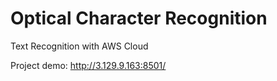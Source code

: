 # Optical Character Recognition
Text Recognition with AWS Cloud

Project demo: http://3.129.9.163:8501/
